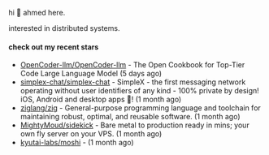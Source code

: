 hi 👋 ahmed here.

interested in distributed systems.

#### check out my recent stars

- [OpenCoder-llm/OpenCoder-llm](https://github.com/OpenCoder-llm/OpenCoder-llm) - The Open Cookbook for Top-Tier Code Large Language Model (5 days ago)
- [simplex-chat/simplex-chat](https://github.com/simplex-chat/simplex-chat) - SimpleX - the first messaging network operating without user identifiers of any kind - 100% private by design! iOS, Android and desktop apps 📱! (1 month ago)
- [ziglang/zig](https://github.com/ziglang/zig) - General-purpose programming language and toolchain for maintaining robust, optimal, and reusable software. (1 month ago)
- [MightyMoud/sidekick](https://github.com/MightyMoud/sidekick) - Bare metal to production ready in mins; your own fly server on your VPS. (1 month ago)
- [kyutai-labs/moshi](https://github.com/kyutai-labs/moshi) -  (1 month ago)

